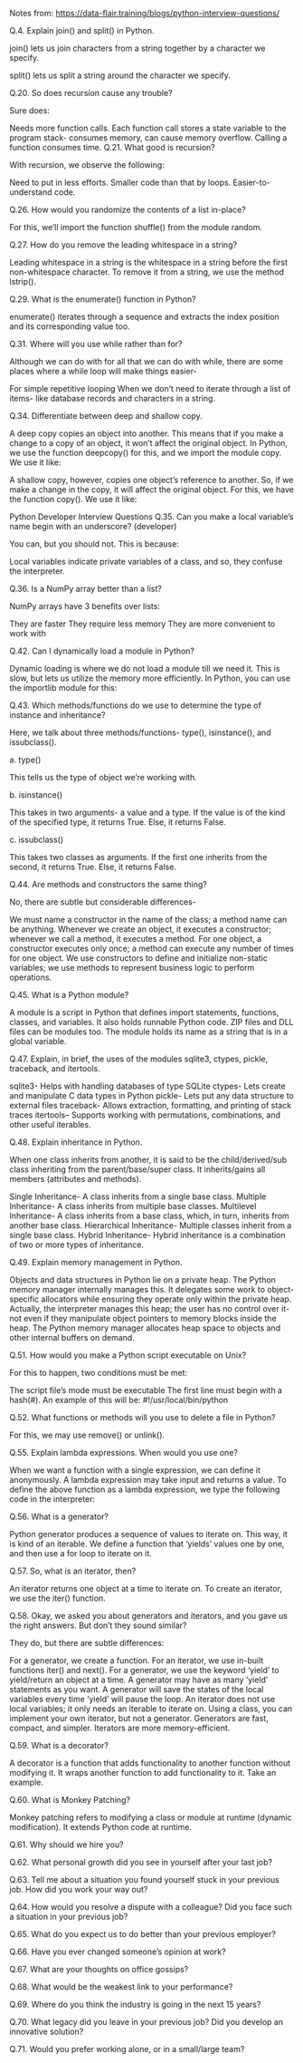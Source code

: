 Notes from: https://data-flair.training/blogs/python-interview-questions/

Q.4. Explain join() and split() in Python.

join() lets us join characters from a string together by a character we specify.

split() lets us split a string around the character we specify.

Q.20. So does recursion cause any trouble?

Sure does:

Needs more function calls.
Each function call stores a state variable to the program stack- consumes memory, can cause memory overflow.
Calling a function consumes time.
Q.21. What good is recursion?

With recursion, we observe the following:

Need to put in less efforts.
Smaller code than that by loops.
Easier-to-understand code.

Q.26. How would you randomize the contents of a list in-place?

For this, we’ll import the function shuffle() from the module random.


Q.27. How do you remove the leading whitespace in a string?

Leading whitespace in a string is the whitespace in a string before the first non-whitespace character. To remove it from a string, we use the method lstrip().


Q.29. What is the enumerate() function in Python?

enumerate() iterates through a sequence and extracts the index position and its corresponding value too.


Q.31. Where will you use while rather than for?

Although we can do with for all that we can do with while, there are some places where a while loop will make things easier-

For simple repetitive looping
When we don’t need to iterate through a list of items- like database records and characters in a string.

Q.34. Differentiate between deep and shallow copy.

A deep copy copies an object into another. This means that if you make a change to a copy of an object, it won’t affect the original object. In Python, we use the function deepcopy() for this, and we import the module copy. We use it like:

A shallow copy, however, copies one object’s reference to another. So, if we make a change in the copy, it will affect the original object. For this, we have the function copy(). We use it like:

Python Developer Interview Questions
Q.35. Can you make a local variable’s name begin with an underscore? (developer)

You can, but you should not. This is because:

Local variables indicate private variables of a class, and so, they confuse the interpreter.

Q.36. Is a NumPy array better than a list?

NumPy arrays have 3 benefits over lists:

They are faster
They require less memory
They are more convenient to work with

Q.42. Can I dynamically load a module in Python?

Dynamic loading is where we do not load a module till we need it. This is slow, but lets us utilize the memory more efficiently. In Python, you can use the importlib module for this:

Q.43. Which methods/functions do we use to determine the type of instance and inheritance?

Here, we talk about three methods/functions- type(), isinstance(), and issubclass().

a. type()

This tells us the type of object we’re working with.

b. isinstance()

This takes in two arguments- a value and a type. If the value is of the kind of the specified type, it returns True. Else, it returns False.

c. issubclass()

This takes two classes as arguments. If the first one inherits from the second, it returns True. Else, it returns False.

Q.44. Are methods and constructors the same thing?

No, there are subtle but considerable differences-

We must name a constructor in the name of the class; a method name can be anything.
Whenever we create an object, it executes a constructor; whenever we call a method, it executes a method.
For one object, a constructor executes only once; a method can execute any number of times for one object.
We use constructors to define and initialize non-static variables; we use methods to represent business logic to perform operations.

Q.45. What is a Python module?

A module is a script in Python that defines import statements, functions, classes, and variables. It also holds runnable Python code. ZIP files and DLL files can be modules too. The module holds its name as a string that is in a global variable.

Q.47. Explain, in brief, the uses of the modules sqlite3, ctypes, pickle, traceback, and itertools.

sqlite3- Helps with handling databases of type SQLite
ctypes- Lets create and manipulate C data types in Python
pickle- Lets put any data structure to external files
traceback- Allows extraction, formatting, and printing of stack traces
itertools– Supports working with permutations, combinations, and other useful iterables.

Q.48. Explain inheritance in Python.

When one class inherits from another, it is said to be the child/derived/sub class inheriting from the parent/base/super class. It inherits/gains all members (attributes and methods).

Single Inheritance- A class inherits from a single base class.
Multiple Inheritance- A class inherits from multiple base classes.
Multilevel Inheritance- A class inherits from a base class, which, in turn, inherits from another base class.
Hierarchical Inheritance- Multiple classes inherit from a single base class.
Hybrid Inheritance- Hybrid inheritance is a combination of two or more types of inheritance.

Q.49. Explain memory management in Python.

Objects and data structures in Python lie on a private heap. The Python memory manager internally manages this. It delegates some work to object-specific allocators while ensuring they operate only within the private heap. Actually, the interpreter manages this heap; the user has no control over it- not even if they manipulate object pointers to memory blocks inside the heap. The Python memory manager allocates heap space to objects and other internal buffers on demand.

Q.51. How would you make a Python script executable on Unix?

For this to happen, two conditions must be met:

The script file’s mode must be executable
The first line must begin with a hash(#). An example of this will be: #!/usr/local/bin/python

Q.52. What functions or methods will you use to delete a file in Python?

For this, we may use remove() or unlink().

Q.55. Explain lambda expressions. When would you use one?

When we want a function with a single expression, we can define it anonymously. A lambda expression may take input and returns a value. To define the above function as a lambda expression, we type the following code in the interpreter:

Q.56. What is a generator?

Python generator produces a sequence of values to iterate on. This way, it is kind of an iterable.
We define a function that ‘yields’ values one by one, and then use a for loop to iterate on it.

Q.57. So, what is an iterator, then?

An iterator returns one object at a time to iterate on. To create an iterator, we use the iter() function.

Q.58. Okay, we asked you about generators and iterators, and you gave us the right answers. But don’t they sound similar?

They do, but there are subtle differences:

For a generator, we create a function. For an iterator, we use in-built functions iter() and next().
For a generator, we use the keyword ‘yield’ to yield/return an object at a time.
A generator may have as many ‘yield’ statements as you want.
A generator will save the states of the local variables every time ‘yield’ will pause the loop. An iterator does not use local variables; it only needs an iterable to iterate on.
Using a class, you can implement your own iterator, but not a generator.
Generators are fast, compact, and simpler.
Iterators are more memory-efficient.


Q.59. What is a decorator?

A decorator is a function that adds functionality to another function without modifying it. It wraps another function to add functionality to it. Take an example.



Q.60. What is Monkey Patching?

Monkey patching refers to modifying a class or module at runtime (dynamic modification). It extends Python code at runtime.


Q.61. Why should we hire you?

Q.62. What personal growth did you see in yourself after your last job?

Q.63. Tell me about a situation you found yourself stuck in your previous job. How did you work your way out?

Q.64. How would you resolve a dispute with a colleague? Did you face such a situation in your previous job?

Q.65. What do you expect us to do better than your previous employer?

Q.66. Have you ever changed someone’s opinion at work?

Q.67. What are your thoughts on office gossips?

Q.68. What would be the weakest link to your performance?

Q.69. Where do you think the industry is going in the next 15 years?

Q.70. What legacy did you leave in your previous job? Did you develop an innovative solution?

Q.71. Would you prefer working alone, or in a small/large team?

